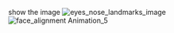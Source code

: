 show the image
![eyes_nose_landmarks_image](https://user-images.githubusercontent.com/66181793/155879633-c0aee9b5-484e-40bb-8c7b-28895f3bae95.png)
![face_alignment Animation_5](https://user-images.githubusercontent.com/66181793/155880523-af022ecb-9a06-4185-8690-e45f5f499b7a.gif)
